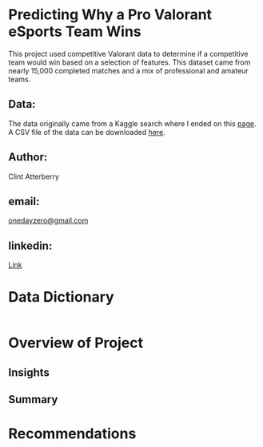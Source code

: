 # Predicting Why a Pro Valorant eSports Team Wins

This project used competitive Valorant data to determine if a competitive team would win based on a selection of features. This dataset came from nearly 15,000 completed matches and a mix of professional and amateur teams.

## Data:

The data originally came from a Kaggle search where I ended on this [page]([https://playvalorant.com/en-us/news/game-updates/valorant-asset-kit/](https://www.kaggle.com/datasets/visualize25/valorant-pro-matches-full-data)). A CSV file of the data can be downloaded [here](https://docs.google.com/spreadsheets/d/e/2PACX-1vRgfbORLFSODzyC5OGp0BWGWJ8VD7Vcx9DkjxBdnSgzfjxJmqAXlk-iyb8e6io3dYkjUCWtZuteOIZY/pub?output=csv).

## Author:
Clint Atterberry

## email:
onedayzero@gmail.com

## linkedin:
[Link](https://www.linkedin.com/in/clintatterberry/)

# Data Dictionary
|||
|-|-|

# Overview of Project

## Insights

## Summary

# Recommendations
